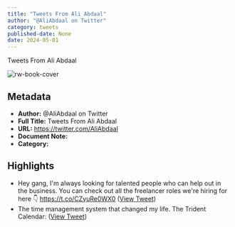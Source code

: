 ```yaml
---
title: "Tweets From Ali Abdaal"
author: "@AliAbdaal on Twitter"
category: tweets
published-date: None
date: 2024-05-01
---
```

Tweets From Ali Abdaal

![rw-book-cover](https://pbs.twimg.com/profile_images/1496857274165436420/yjDjLCDh.jpg)

## Metadata
- **Author:** @AliAbdaal on Twitter
- **Full Title:** Tweets From Ali Abdaal
- **URL:** https://twitter.com/AliAbdaal
- **Document Note:** 
- **Category:**

## Highlights
- Hey gang, I'm always looking for talented people who can help out in the business. You can check out all the freelancer roles we're hiring for here 👇
  https://t.co/CZyuRe0WX0 ([View Tweet](https://twitter.com/AliAbdaal/status/1659215405691600897))
- The time management system that changed my life.
  The Trident Calendar: ([View Tweet](https://twitter.com/AliAbdaal/status/1661723943244365824))
